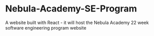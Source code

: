 # Nebula-Academy-SE-Program
A website built with React - it will host the Nebula Academy 22 week software engineering program website
